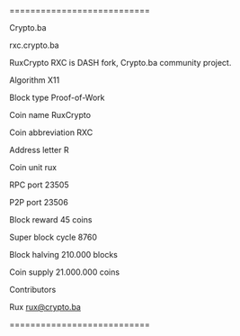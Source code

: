 ===========================

Crypto.ba

rxc.crypto.ba

RuxCrypto RXC is DASH fork, Crypto.ba community project.

Algorithm X11

Block type Proof-of-Work

Coin name RuxCrypto

Coin abbreviation RXC

Address letter R

Coin unit rux

RPC port 23505

P2P port 23506

Block reward 45 coins

Super block cycle 8760

Block halving 210.000 blocks

Coin supply 21.000.000 coins



Contributors

Rux
rux@crypto.ba

===========================
